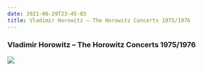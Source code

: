 ```yaml
---
date: 2021-06-29T23-45-03
title: Vladimir Horowitz – The Horowitz Concerts 1975/1976
---
```

### Vladimir Horowitz – The Horowitz Concerts 1975/1976
[1]: https://www.discogs.com/release/2661744

[![](https://img.discogs.com/v0CIJ53cgEETLKecZzJj8ZrPX3w=/fit-in/500x491/filters:strip_icc():format(jpeg):mode_rgb():quality(90)/discogs-images/R-2661744-1295477452.jpeg.jpg)][1]
